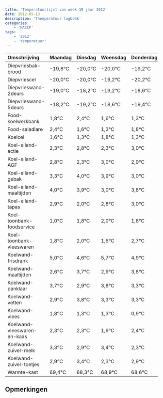 ```yaml
---
title: 'Temperatuurlijst van week 19 jaar 2012'
date: 2012-05-13
description: 'Themperatuur logboek'
categories:
    - 'HACCP'
tags:
    - '2012'
    - 'temperatuur'
---
```

|Omschrijving|Maandag|Dinsdag|Woensdag|Donderdag|Vrijdag|Zaterdag|Zondag|
|:---|:---|:---|:---|:---|:---|:---|:---|
|Diepvriesbak-brood|-19,8°C|-20,0°C|-20,0°C|-19,2°C|-20,2°C|-19,6°C|-20,4°C|
|Diepvriescel|-20,0°C|-20,0°C|-19,2°C|-20,2°C|-19,6°C|-20,4°C|-20,7°C|
|Diepvrieswand-2deurs|-19,0°C|-18,2°C|-19,2°C|-18,6°C|-19,4°C|-19,7°C|-19,2°C|
|Diepvrieswand-5deurs|-18,2°C|-19,2°C|-18,6°C|-19,4°C|-19,7°C|-19,2°C|-19,7°C|
|Food-koelwerkbank|1,8°C|2,4°C|1,6°C|1,3°C|1,8°C|1,3°C|2,0°C|
|Food-saladiare|2,4°C|1,6°C|1,3°C|1,8°C|1,3°C|2,0°C|1,9°C|
|Koelcel|1,6°C|1,3°C|1,8°C|1,3°C|2,0°C|1,9°C|1,0°C|
|Koel-eiland-actie|2,3°C|2,8°C|2,3°C|3,0°C|2,9°C|2,0°C|2,8°C|
|Koel-eiland-AGF|2,8°C|2,3°C|3,0°C|2,9°C|2,0°C|2,8°C|3,0°C|
|Koel-eiland-gebak|3,3°C|4,0°C|3,9°C|3,0°C|3,8°C|4,0°C|3,6°C|
|Koel-eiland-maaltijden|4,0°C|3,9°C|3,0°C|3,8°C|4,0°C|3,6°C|4,7°C|
|Koel-eiland-tapas|2,9°C|2,0°C|2,8°C|3,0°C|2,6°C|3,7°C|2,9°C|
|Koel-toonbank-foodservice|1,0°C|1,8°C|2,0°C|1,6°C|2,7°C|1,9°C|2,8°C|
|Koel-toonbank-vleeswaren|1,8°C|2,0°C|1,6°C|2,7°C|1,9°C|2,8°C|2,3°C|
|Koelwand-frisdrank|5,0°C|4,6°C|5,7°C|4,9°C|5,8°C|5,3°C|5,3°C|
|Koelwand-maaltijden|2,6°C|3,7°C|2,9°C|3,8°C|3,3°C|3,3°C|2,9°C|
|Koelwand-panklaar|3,7°C|2,9°C|3,8°C|3,3°C|3,3°C|2,9°C|3,4°C|
|Koelwand-vetten|2,9°C|3,8°C|3,3°C|3,3°C|2,9°C|3,4°C|2,3°C|
|Koelwand-vlees|1,8°C|1,3°C|1,3°C|0,9°C|1,4°C|0,3°C|0,9°C|
|Koelwand-vleeswaren-en-kaas|2,3°C|2,3°C|1,9°C|2,4°C|1,3°C|1,9°C|1,6°C|
|Koelwand-zuivel-melk|3,3°C|2,9°C|3,4°C|2,3°C|2,9°C|2,6°C|2,5°C|
|Koelwand-zuivel-toetjes|2,9°C|3,4°C|2,3°C|2,9°C|2,6°C|2,5°C|3,8°C|
|Warmte-kast|69,4°C|68,3°C|68,9°C|68,6°C|68,5°C|69,8°C|68,8°C|

## Opmerkingen


